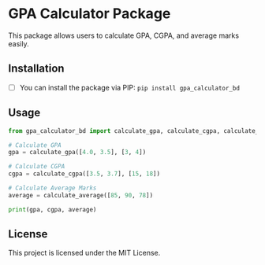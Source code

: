 # GPA Calculator Package

This package allows users to calculate GPA, CGPA, and average marks easily.

## Installation

* [ ] You can install the package via PIP: ``pip install gpa_calculator_bd``

## Usage

```python
from gpa_calculator_bd import calculate_gpa, calculate_cgpa, calculate_average

# Calculate GPA
gpa = calculate_gpa([4.0, 3.5], [3, 4])

# Calculate CGPA
cgpa = calculate_cgpa([3.5, 3.7], [15, 18])

# Calculate Average Marks
average = calculate_average([85, 90, 78])

print(gpa, cgpa, average)
```

## License

This project is licensed under the MIT License.
